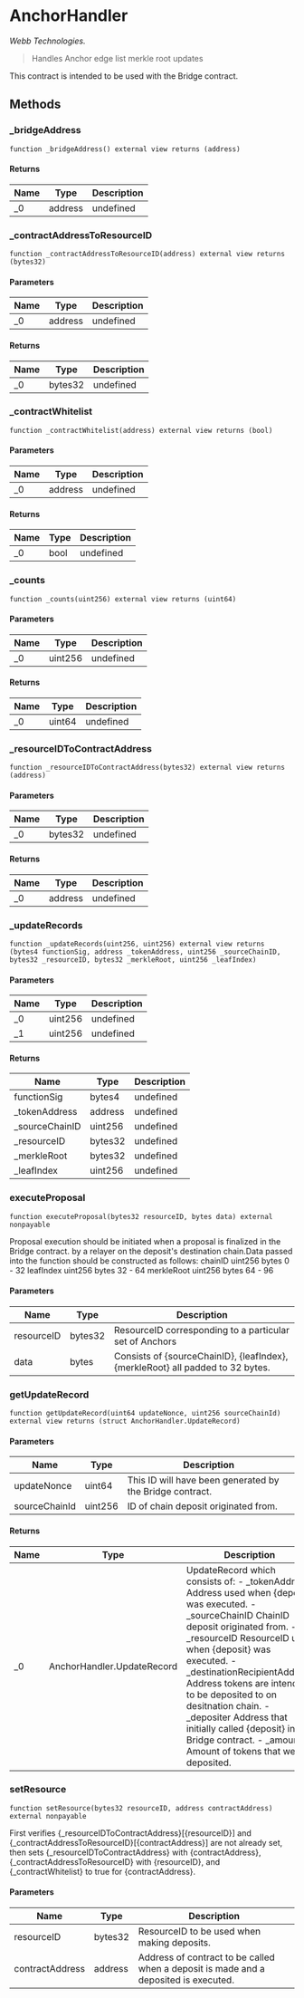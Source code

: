 # AnchorHandler

*Webb Technologies.*

> Handles Anchor edge list merkle root updates

This contract is intended to be used with the Bridge contract.



## Methods

### _bridgeAddress

```solidity
function _bridgeAddress() external view returns (address)
```






#### Returns

| Name | Type | Description |
|---|---|---|
| _0 | address | undefined

### _contractAddressToResourceID

```solidity
function _contractAddressToResourceID(address) external view returns (bytes32)
```





#### Parameters

| Name | Type | Description |
|---|---|---|
| _0 | address | undefined

#### Returns

| Name | Type | Description |
|---|---|---|
| _0 | bytes32 | undefined

### _contractWhitelist

```solidity
function _contractWhitelist(address) external view returns (bool)
```





#### Parameters

| Name | Type | Description |
|---|---|---|
| _0 | address | undefined

#### Returns

| Name | Type | Description |
|---|---|---|
| _0 | bool | undefined

### _counts

```solidity
function _counts(uint256) external view returns (uint64)
```





#### Parameters

| Name | Type | Description |
|---|---|---|
| _0 | uint256 | undefined

#### Returns

| Name | Type | Description |
|---|---|---|
| _0 | uint64 | undefined

### _resourceIDToContractAddress

```solidity
function _resourceIDToContractAddress(bytes32) external view returns (address)
```





#### Parameters

| Name | Type | Description |
|---|---|---|
| _0 | bytes32 | undefined

#### Returns

| Name | Type | Description |
|---|---|---|
| _0 | address | undefined

### _updateRecords

```solidity
function _updateRecords(uint256, uint256) external view returns (bytes4 functionSig, address _tokenAddress, uint256 _sourceChainID, bytes32 _resourceID, bytes32 _merkleRoot, uint256 _leafIndex)
```





#### Parameters

| Name | Type | Description |
|---|---|---|
| _0 | uint256 | undefined
| _1 | uint256 | undefined

#### Returns

| Name | Type | Description |
|---|---|---|
| functionSig | bytes4 | undefined
| _tokenAddress | address | undefined
| _sourceChainID | uint256 | undefined
| _resourceID | bytes32 | undefined
| _merkleRoot | bytes32 | undefined
| _leafIndex | uint256 | undefined

### executeProposal

```solidity
function executeProposal(bytes32 resourceID, bytes data) external nonpayable
```

Proposal execution should be initiated when a proposal is finalized in the Bridge contract. by a relayer on the deposit&#39;s destination chain.Data passed into the function should be constructed as follows: chainID                                  uint256     bytes  0 - 32 leafIndex                                uint256     bytes  32 - 64 merkleRoot                               uint256     bytes  64 - 96



#### Parameters

| Name | Type | Description |
|---|---|---|
| resourceID | bytes32 | ResourceID corresponding to a particular set of Anchors
| data | bytes | Consists of {sourceChainID}, {leafIndex}, {merkleRoot} all padded to 32 bytes.

### getUpdateRecord

```solidity
function getUpdateRecord(uint64 updateNonce, uint256 sourceChainId) external view returns (struct AnchorHandler.UpdateRecord)
```





#### Parameters

| Name | Type | Description |
|---|---|---|
| updateNonce | uint64 | This ID will have been generated by the Bridge contract.
| sourceChainId | uint256 | ID of chain deposit originated from.

#### Returns

| Name | Type | Description |
|---|---|---|
| _0 | AnchorHandler.UpdateRecord | UpdateRecord which consists of: - _tokenAddress Address used when {deposit} was executed. - _sourceChainID ChainID deposit originated from. - _resourceID ResourceID used when {deposit} was executed. - _destinationRecipientAddress Address tokens are intended to be deposited to on desitnation chain. - _depositer Address that initially called {deposit} in the Bridge contract. - _amount Amount of tokens that were deposited.

### setResource

```solidity
function setResource(bytes32 resourceID, address contractAddress) external nonpayable
```

First verifies {_resourceIDToContractAddress}[{resourceID}] and {_contractAddressToResourceID}[{contractAddress}] are not already set, then sets {_resourceIDToContractAddress} with {contractAddress}, {_contractAddressToResourceID} with {resourceID}, and {_contractWhitelist} to true for {contractAddress}.



#### Parameters

| Name | Type | Description |
|---|---|---|
| resourceID | bytes32 | ResourceID to be used when making deposits.
| contractAddress | address | Address of contract to be called when a deposit is made and a deposited is executed.




